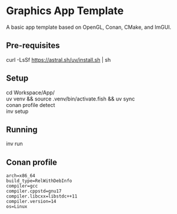 # Graphics App Template
A basic app template based on OpenGL, Conan, CMake, and ImGUI. 

## Pre-requisites
curl -LsSf https://astral.sh/uv/install.sh | sh

## Setup
cd Workspace/App/  
uv venv && source .venv/bin/activate.fish && uv sync  
conan profile detect  
inv setup  

## Running
inv run

## Conan profile
```
arch=x86_64
build_type=RelWithDebInfo
compiler=gcc
compiler.cppstd=gnu17
compiler.libcxx=libstdc++11
compiler.version=14
os=Linux
```